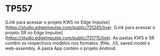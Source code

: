 # TP557
[Link para acessar o projeto KWS no Edge Impulse] (https://studio.edgeimpulse.com/public/731245/live).
[Link para acessar o projeto SR no Edge Impulse] (https://studio.edgeimpulse.com/public/731715/live).
As pastas KWS e SR contêm os respectivos modelos nos formatos .tflite, .h5, saved.model e web-assembly.
A pasta App contém o projeto Android.
